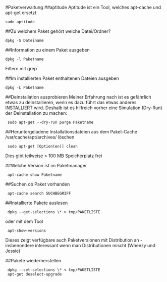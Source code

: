 #Paketverwaltung
##aptitude
Aptitude ist ein Tool, welches apt-cache und apt-get ersetzt

    sudo aptitude
  
##Zu welchem Paket gehört welche Datei/Ordner?

    dpkg -S Dateiname

##Information zu einem Paket ausgeben

    dpkg -l Paketname
    
Filtern mit grep

##Im installierten Paket enthaltenen Dateien ausgeben

    dpkg -L Paketname

##Deinstallation ausprobieren
Meiner Erfahrung nach ist es gefährlich etwas zu deinstallieren, wenn es dazu führt das etwas anderes INSTALLIERT wird.
Deshalb ist es hilfreich vorher eine Simulation (Dry-Run) der Deinstallation zu machen:

     sudo apt-get --dry-run purge Paketname

##Heruntergeladene Installationsdateien aus dem Paket-Cache /var/cache/apt/archives/ löschen

     sudo apt-get [Option(en)] clean  

Dies gibt teilweise > 100 MB Speicherplatz frei

##Welche Version ist im Paketmanager    
    
     apt-cache show Paketname

##Suchen ob Paket vorhanden

     apt-cache search SUCHBEGRIFF  

##Installierte Pakete auslesen
     
     dpkg --get-selections \* > tmp/PAKETLISTE

oder mit dem Tool

     apt-show-versions
     
Dieses zeigt verfügbare auch Paketversionen mit Distribution an - insbenondere interessant wenn man Distributionen mischt (Wheezy und Jessie)

##Pakete wiederherstellen
     
     dpkg --set-selections \* < tmp/PAKETLISTE
     apt-get deselect-upgrade
     
